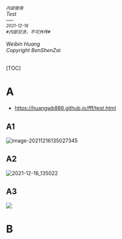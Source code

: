 ###### <sub>内部使用</sub><br />Test<br />──<br /><sup>2021-12-16</sup><br />`#内部交流，不可外传#`<br /><br />Weibin Huang<br />*Copyright BenShenZai*

[TOC]

# A

+ https://huangwb886.github.io/fff/test.html

## A1

![image-20211216135027345](http://chevereto2.hwb0307.top:8711/images/2021/12/16/image-20211216135027345.png)

## A2

![2021-12-16_135022](http://chevereto2.hwb0307.top:8711/images/2021/12/16/2021-12-16_135022.jpg)

## A3

![](http://chevereto2.hwb0307.top:8711/images/2021/12/16/2021-12-16_135022.jpg)

# B

